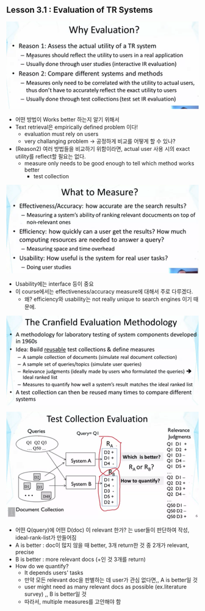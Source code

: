 ## Lesson 3.1 : Evaluation of TR Systems

![ex](./img/lesson3.1.png)

- 어떤 방법이 Works better 하는지 알기 위해서
- Text retrieval은 empirically defined problem 이다!
  - evaluation must rely on users
  - very challanging problem -> 공정하게 비교를 어떻게 할 수 있나?
- (Reason2) 여러 방법들을 비교하기 위함이라면, actual user 사용 시의 exact utility를 reflect할 필요는 없다.
  - measure only needs to be good enough to tell which method works better
    - test collection

![ex](./img/lesson3.1_2.png)

- Usability에는 interface 등이 중요
- 이 course에서는 effectiveness/accuracy measure에 대해서 주로 다루겠다.
  - 왜? efficiency와 usability는 not really unique to search engines 이기 때문에. 

![ex](./img/lesson3.1_3.png)



![ex](./img/lesson3.1_4.png)

- 어떤 Q(query)에 어떤 D(doc) 이 relevant 한가? 는 user들이 판단하여 작성, ideal-rank-list가 만들어짐
- A is better : doc이 많지 않을 때 better, 3개 return한 것 중 2개가 relevant, precise
- B is better : more relevant docs (+인 것 3개를 return)
- How do we quantify?
  - It depends users' tasks
  - 만약 모든 relevant doc을 판별하는 데 user가 관심 없다면,, A is better일 것
  - user might need as many relevant docs as possible (ex.literature survey) ,, B is better일 것
  - 따라서, multiple measures를 고안해야 함